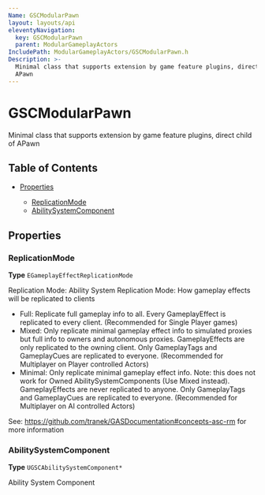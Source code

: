 ```yaml
---
Name: GSCModularPawn
layout: layouts/api
eleventyNavigation:
  key: GSCModularPawn
  parent: ModularGameplayActors
IncludePath: ModularGameplayActors/GSCModularPawn.h
Description: >-
  Minimal class that supports extension by game feature plugins, direct child of
  APawn
---
```



# GSCModularPawn

Minimal class that supports extension by game feature plugins, direct child of APawn

## Table of Contents

*   [Properties](#properties)

    *   [ReplicationMode](#replicationmode)
    *   [AbilitySystemComponent](#abilitysystemcomponent)

## Properties

### ReplicationMode

**Type** `EGameplayEffectReplicationMode`

Replication Mode:
Ability System Replication Mode: How gameplay effects will be replicated to clients

*   Full: Replicate full gameplay info to all. Every GameplayEffect is replicated to every client.
    (Recommended for Single Player games)
*   Mixed: Only replicate minimal gameplay effect info to simulated proxies but full info to owners and autonomous proxies.
    GameplayEffects are only replicated to the owning client. Only GameplayTags and GameplayCues are replicated to everyone.
    (Recommended for Multiplayer on Player controlled Actors)
*   Minimal: Only replicate minimal gameplay effect info. Note: this does not work for Owned AbilitySystemComponents (Use Mixed instead).
    GameplayEffects are never replicated to anyone. Only GameplayTags and GameplayCues are replicated to everyone.
    (Recommended for Multiplayer on AI controlled Actors)

See: https://github.com/tranek/GASDocumentation#concepts-asc-rm for more information

### AbilitySystemComponent

**Type** `UGSCAbilitySystemComponent*`

Ability System Component
    
